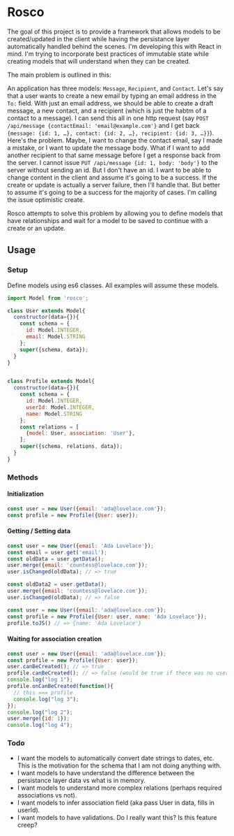 # Rosco

The goal of this project is to provide a framework that allows models to be created/updated in the client while having the persistance layer automatically handled behind the scenes. I'm developing this with React in mind. I'm trying to incorporate best practices of immutable state while creating models that will understand when they can be created.

The main problem is outlined in this:

An application has three models: `Message`, `Recipient`, and `Contact`. Let's say that a user wants to create a new email by typing an email address in the `To:` field. With just an email address, we should be able to create a draft message, a new contact, and a recipient (which is just the habtm of a contact to a message). I can send this all in one http request (say `POST /api/message {contactEmail: 'email@example.com'}` and I get back `{message: {id: 1, …}, contact: {id: 2, …}, recipient: {id: 3, …}}`). Here's the problem. Maybe, I want to change the contact email, say I made a mistake, or I want to update the message body. What if I want to add another recipient to that same message before I get a response back from the server. I cannot issue `PUT /api/message {id: 1, body: 'body'}` to the server without sending an id. But I don't have an id. I want to be able to change content in the client and assume it's going to be a success. If the create or update is actually a server failure, then I'll handle that. But better to assume it's going to be a success for the majority of cases. I'm calling the issue optimistic create.

Rosco attempts to solve this problem by allowing you to define models that have relationships and wait for a model to be saved to continue with a create or an update.

## Usage

### Setup

Define models using es6 classes. All examples will assume these models.

```js
import Model from 'rosco';

class User extends Model{
  constructor(data={}){
    const schema = {
      id: Model.INTEGER,
      email: Model.STRING
    };
    super({schema, data});
  }
}


class Profile extends Model{
  constructor(data={}){
    const schema = {
      id: Model.INTEGER,
      userId: Model.INTEGER,
      name: Model.STRING
    };
    const relations = [
      {model: User, association: 'User'},
    ];
    super({schema, relations, data});
  }
}
```

### Methods

#### Initialization

```js
const user = new User({email: 'ada@lovelace.com'});
const profile = new Profile({User: user});
```

#### Getting / Setting data

```js
const user = new User({email: 'Ada Lovelace'});
const email = user.get('email');
const oldData = user.getData();
user.merge({email: 'countess@lovelace.com'});
user.isChanged(oldData); // => true

const oldData2 = user.getData();
user.merge({email: 'countess@lovelace.com'});
user.isChanged(oldData); // => false
```

```js
const user = new User({email: 'ada@lovelace.com'});
const profile = new Profile({User: user, name: 'Ada Lovelace'});
profile.toJS() // => {name: 'Ada Lovelace'}
```

#### Waiting for association creation

```js
const user = new User({email: 'ada@lovelace.com'});
const profile = new Profile({User: user});
user.canBeCreated(); // => true
profile.canBeCreated(); // => false (would be true if there was no user record in data)
console.log("log 1");
profile.onCanBeCreated(function(){
  // this === profile
  console.log("log 3");
});
console.log("log 2");
user.merge({id: 1});
console.log("log 4");
```

### Todo

* I want the models to automatically convert date strings to dates, etc. This is the motivation for the schema that I am not doing anything with.
* I want models to have understand the difference between the persistance layer data vs what is in memory.
* I want models to understand more complex relations (perhaps required associations vs not).
* I want models to infer association field (aka pass User in data, fills in userId).
* I want models to have validations. Do I really want this? Is this feature creep?

